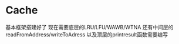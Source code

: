 # Cache
基本框架搭建好了
现在需要底层的LRU/LFU/WAWB/WTNA 还有中间层的readFromAddress/writeToAdress 以及顶层的printresult函数需要编写
